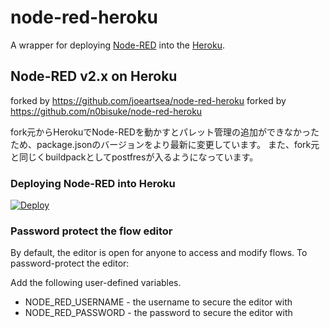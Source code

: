 node-red-heroku
================

A wrapper for deploying [Node-RED](http://nodered.org) into the [Heroku](https://www.heroku.com).

## Node-RED v2.x on Heroku

forked by https://github.com/joeartsea/node-red-heroku
forked by https://github.com/n0bisuke/node-red-heroku

fork元からHerokuでNode-REDを動かすとパレット管理の追加ができなかったため、package.jsonのバージョンをより最新に変更しています。
また、fork元と同じくbuildpackとしてpostfresが入るようになっています。

### Deploying Node-RED into Heroku

[![Deploy](https://www.herokucdn.com/deploy/button.png)](https://heroku.com/deploy?template=https://github.com/OGIS-RI-IWAO/node-red-heroku)

### Password protect the flow editor

By default, the editor is open for anyone to access and modify flows. To password-protect the editor:

Add the following user-defined variables.

* NODE_RED_USERNAME - the username to secure the editor with
* NODE_RED_PASSWORD - the password to secure the editor with
